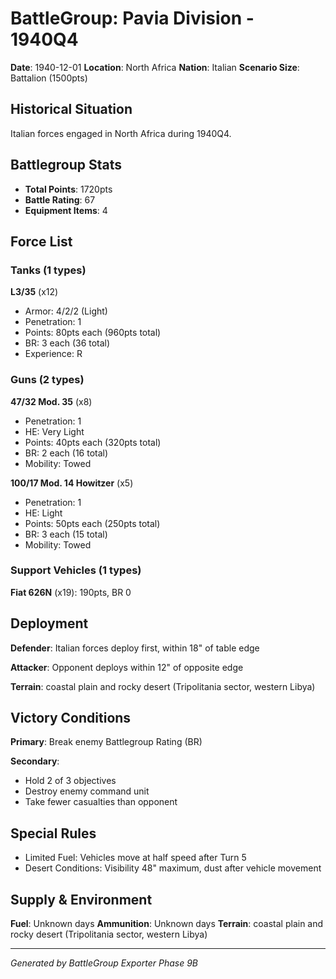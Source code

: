 # BattleGroup: Pavia Division - 1940Q4

**Date**: 1940-12-01
**Location**: North Africa
**Nation**: Italian
**Scenario Size**: Battalion (1500pts)

## Historical Situation

Italian forces engaged in North Africa during 1940Q4.

## Battlegroup Stats

- **Total Points**: 1720pts
- **Battle Rating**: 67
- **Equipment Items**: 4

## Force List

### Tanks (1 types)

**L3/35** (x12)
- Armor: 4/2/2 (Light)
- Penetration: 1
- Points: 80pts each (960pts total)
- BR: 3 each (36 total)
- Experience: R

### Guns (2 types)

**47/32 Mod. 35** (x8)
- Penetration: 1
- HE: Very Light
- Points: 40pts each (320pts total)
- BR: 2 each (16 total)
- Mobility: Towed

**100/17 Mod. 14 Howitzer** (x5)
- Penetration: 1
- HE: Light
- Points: 50pts each (250pts total)
- BR: 3 each (15 total)
- Mobility: Towed

### Support Vehicles (1 types)

**Fiat 626N** (x19): 190pts, BR 0

## Deployment

**Defender**: Italian forces deploy first, within 18" of table edge

**Attacker**: Opponent deploys within 12" of opposite edge

**Terrain**: coastal plain and rocky desert (Tripolitania sector, western Libya)

## Victory Conditions

**Primary**: Break enemy Battlegroup Rating (BR)

**Secondary**:
- Hold 2 of 3 objectives
- Destroy enemy command unit
- Take fewer casualties than opponent

## Special Rules

- Limited Fuel: Vehicles move at half speed after Turn 5
- Desert Conditions: Visibility 48" maximum, dust after vehicle movement

## Supply & Environment

**Fuel**: Unknown days
**Ammunition**: Unknown days
**Terrain**: coastal plain and rocky desert (Tripolitania sector, western Libya)

---

*Generated by BattleGroup Exporter Phase 9B*
